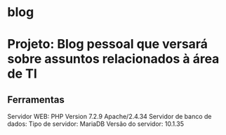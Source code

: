 # blog

Projeto: Blog pessoal que versará sobre assuntos relacionados à área de TI
=============

## Ferramentas
Servidor WEB:
PHP Version 7.2.9
Apache/2.4.34
Servidor de banco de dados:
Tipo de servidor: MariaDB
Versão do servidor: 10.1.35



